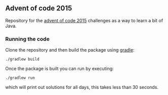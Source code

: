 ## Advent of code 2015

Repository for the [advent of code 2015](https://adventofcode.com/2015)
challenges as a way to learn a bit of Java.

### Running the code

Clone the repository and then build the package
using [gradle](https://docs.gradle.org/current/userguide/userguide.html):

```
./gradlew build
```

Once the package is built you can run by executing:

```
./gradlew run
```

which will print out solutions for all days, this takes less than 30 seconds.
